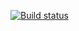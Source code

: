 [![Build status](https://ci.appveyor.com/api/projects/status/n3wl4ukauyqv473d?svg=true)](https://ci.appveyor.com/project/Nik8808/patterns-task2)
